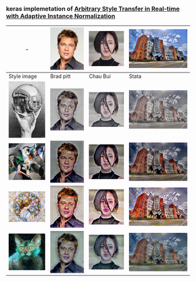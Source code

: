 
### keras implemetation of [Arbitrary Style Transfer in Real-time with Adaptive Instance Normalization](https://arxiv.org/pdf/1703.06868.pdf)

| - | ![c1](/images/content/brad.png) | ![c1](/images/content/chau.png) | ![c1](/images/content/stata.png) |
|--|--|--|--|
| Style image| Brad pitt |  Chau Bui | Stata |
|![c1](/images/style/style_1.png)|![g1](/images/generated/brad_1.png)| ![g1](/images/generated/chau_1.png) | ![g1](/images/generated/stata_1.png) |
|![c1](/images/style/style_2.png)|![g1](/images/generated/brad_2.png)| ![g1](/images/generated/chau_2.png) | ![g1](/images/generated/stata_2.png) |
|![c1](/images/style/style_3.png)|![g1](/images/generated/brad_3.png)| ![g1](/images/generated/chau_3.png) | ![g1](/images/generated/stata_3.png) |
|![c1](/images/style/style_4.png)|![g1](/images/generated/brad_4.png)| ![g1](/images/generated/chau_4.png) | ![g1](/images/generated/stata_4.png) |

